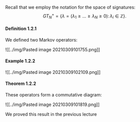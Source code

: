 Recall that we employ the notation for the space of signatures:
$$
GT_N^+=\left\{ \lambda=(\lambda_1\ge \ldots\ge \lambda_N\ge 0 )\colon \lambda_i\in \mathbb{Z} \right\}.
$$

#### Definition 1.2.1

We defined two Markov operators:

![[../img/Pasted image 20210309101755.png]]

####  Example 1.2.2

![[../img/Pasted image 20210309102109.png]]

#### Theorem 1.2.2

These operators form a commutative diagram:

![[../img/Pasted image 20210309101819.png]]

We proved this result in the previous lecture
